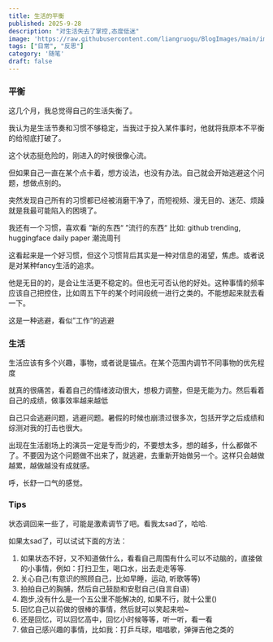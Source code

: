 ```yaml
---
title: 生活的平衡
published: 2025-9-28
description: "对生活失去了掌控,态度低迷"
image: 'https://raw.githubusercontent.com/liangruogu/BlogImages/main/img/%E3%80%90%E5%93%B2%E9%A3%8E%E5%A3%81%E7%BA%B8%E3%80%91%E5%9B%B4%E5%A2%99%E7%99%BD%E8%8A%B1-%E5%A4%9C%E7%A9%BA-%E6%99%A8%E6%9B%A6.png'
tags: ["日常", "反思"]
category: '随笔'
draft: false
---
```


### 平衡

这几个月，我总觉得自己的生活失衡了。

我认为是生活节奏和习惯不够稳定，当我过于投入某件事时，他就将我原本不平衡的给彻底打破了。

这个状态挺危险的，刚进入的时候很像心流。

但如果自己一直在某个点卡着，想方设法，也没有办法。自己就会开始逃避这个问题，想做点别的。

突然发现自己所有的习惯都已经被消磨干净了，而短视频、漫无目的、迷茫、烦躁就是我最可能陷入的困境了。

我还有一个习惯，喜欢看 ”新的东西“ ”流行的东西“ 比如: github trending, huggingface daily paper 潮流周刊

这看起来是一个好习惯，但这个习惯背后其实是一种对信息的渴望，焦虑。或者说是对某种fancy生活的追求。

他是无目的的，是会让生活更不稳定的。但也无可否认他的好处。这种事情的频率应该自己把控住，比如周五下午的某个时间段统一进行之类的。不能想起来就去看一下。

这是一种逃避，看似”工作“的逃避



### 生活

生活应该有多个兴趣，事物，或者说是锚点。在某个范围内调节不同事物的优先程度



就真的很痛苦，看着自己的情绪波动很大，想极力调整，但是无能为力。然后看着自己的成绩，做事效率越来越低

自己只会逃避问题，逃避问题。暑假的时候也崩溃过很多次，包括开学之后成绩和综测对我的打击也很大。



出现在生活剧场上的演员一定是专而少的，不要想太多，想的越多，什么都做不了。不要因为这个问题做不出来了，就逃避，去重新开始做另一个。这样只会越做越累，越做越没有成就感。



呼，长舒一口气的感觉。

### Tips
状态调回来一些了，可能是激素调节了吧。看我太sad了，哈哈.

如果太sad了，可以试试下面的方法：
1. 如果状态不好，又不知道做什么，看看自己周围有什么可以不动脑的，直接做的小事情，例如：打扫卫生，喝口水，出去走走等等.
2. 关心自己(有意识的照顾自己，比如早睡，运动, 听歌等等)
3. 拍拍自己的胸脯，然后自己鼓励和安慰自己(自言自语)
4. 跑步,没有什么是一个五公里不能解决的, 如果不行，就十公里()
5. 回忆自己以前做的很棒的事情，然后就可以笑起来啦~
6. 还是回忆，可以回忆高中，回忆小时候等等，听一听，看一看
7. 做自己感兴趣的事情，比如我：打乒乓球，唱唱歌，弹弹吉他之类的

